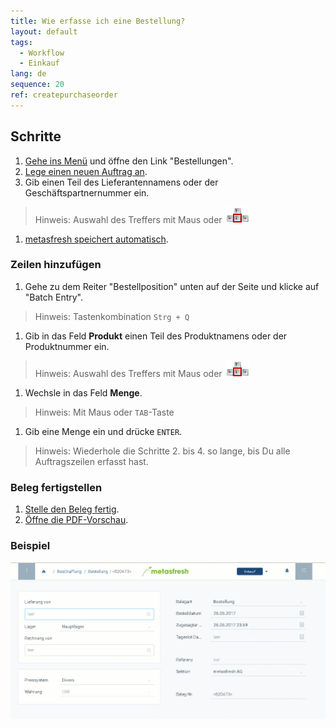```yaml
---
title: Wie erfasse ich eine Bestellung?
layout: default
tags:
  - Workflow
  - Einkauf
lang: de
sequence: 20
ref: createpurchaseorder
---
```


## Schritte

1. [Gehe ins Menü](Menu) und öffne den Link "Bestellungen".
1. [Lege einen neuen Auftrag an](Neuer_Datensatz_Fenster_Webui).
1. Gib einen Teil des Lieferantennamens oder der Geschäftspartnernummer ein.
> Hinweis: Auswahl des Treffers mit Maus oder ![](assets/Workflow_Auftrag_Bis_Rechnung_WebUI-73797.png)

1. [metasfresh speichert automatisch](Speicheranzeige).

### Zeilen hinzufügen
1. Gehe zu dem Reiter "Bestellposition" unten auf der Seite und klicke auf "Batch Entry".
> Hinweis: Tastenkombination `Strg + Q`

1. Gib in das Feld **Produkt** einen Teil des Produktnamens oder der Produktnummer ein.
> Hinweis: Auswahl des Treffers mit Maus oder ![](assets/Workflow_Auftrag_Bis_Rechnung_WebUI-73797.png)

1. Wechsle in das Feld **Menge**.
> Hinweis: Mit Maus oder `TAB`-Taste

1. Gib eine Menge ein und drücke `ENTER`.
> Hinweis: Wiederhole die Schritte 2. bis 4. so lange, bis Du alle Auftragszeilen erfasst hast.

### Beleg fertigstellen

1. [Stelle den Beleg fertig](BelegverarbeitungFertigstellen).
1. [Öffne die PDF-Vorschau](PDFVorschau).

### Beispiel

![](assets/NeueBestellung.gif)
